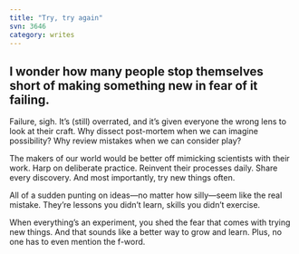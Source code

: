 ```yaml
---
title: "Try, try again"
svn: 3646
category: writes
---
```

## I wonder how many people stop themselves short of making something new in fear of it failing.

Failure, sigh. It’s (still) overrated, and it’s given everyone the wrong lens to look at their craft. Why dissect post-mortem when we can imagine possibility? Why review mistakes when we can consider play?

The makers of our world would be better off mimicking scientists with their work. Harp on deliberate practice. Reinvent their processes daily. Share every discovery. And most importantly, try new things often. 

All of a sudden punting on ideas—no matter how silly—seem like the real mistake. They’re lessons you didn’t learn, skills you didn’t exercise.

When everything’s an experiment, you shed the fear that comes with trying new things. And that sounds like a better way to grow and learn. Plus, no one has to even mention the f-word.